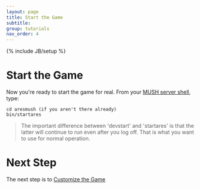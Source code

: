 ```yaml
---
layout: page
title: Start the Game
subtitle: 
group: tutorials
nav_order: 4
---
```

{% include JB/setup %}

# Start the Game

Now you're ready to start the game for real.  From your [MUSH server shell]({{site.siteroot}}tutorials/server-connect.html), type:

    cd aresmush (if you aren't there already)
    bin/startares

> The important difference between 'devstart' and 'startares' is that the latter will continue to run even after you log off.  That is what you want to use for normal operation.

# Next Step

The next step is to [Customize the Game]({{site.siteroot}}tutorials/customize-game.html)
